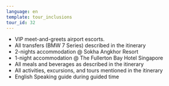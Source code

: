```yaml
---
language: en
template: tour_inclusions
tour_id: 32
---
```

*   VIP meet-and-greets airport escorts.
*   All transfers (BMW 7 Series) described in the itinerary
*   2-nights accommodation @ Sokha Angkhor Resort
*   1-night accommodation @ The Fullerton Bay Hotel Singapore
*   All meals and beverages as described in the itinerary
*   All activities, excursions, and tours mentioned in the itinerary
*   English Speaking guide during guided time